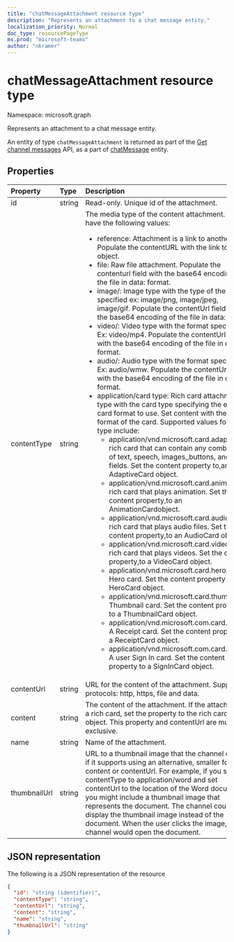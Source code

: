 ```yaml
---
title: "chatMessageAttachment resource type"
description: "Represents an attachment to a chat message entity."
localization_priority: Normal
doc_type: resourcePageType
ms.prod: "microsoft-teams"
author: "nkramer"
---
```


# chatMessageAttachment resource type

Namespace: microsoft.graph

Represents an attachment to a chat message entity.

An entity of type `chatMessageAttachment` is returned as part of the [Get channel messages](../../beta/api/channel-list-messages.md) API, as a part of [chatMessage](../../beta/resources/chatmessage.md) entity.

## Properties
| Property	   | Type	|Description|
|:---------------|:--------|:----------|
|id|string| Read-only. Unique id of the attachment.|
|contentType| string | The media type of the content attachment. It can have the following values: <br><ul><li>reference: Attachment is a link to another file. Populate the contentURL with the link to the object.<br></li><li>file: Raw file attachment. Populate the contenturl field with the base64 encoding of the file in data: format.<br></li><li>image/: Image type with the type of the image specified ex: image/png, image/jpeg, image/gif. Populate the contentUrl field with the base64 encoding of the file in data: format.<br></li><li>video/: Video type with the format specified. Ex: video/mp4. Populate the contentUrl field with the base64 encoding of the file in data: format.<br></li><li>audio/: Audio type with the format specified. Ex: audio/wmw. Populate the contentUrl field with the base64 encoding of the file in data: format.<br></li><li>application/card type: Rich card attachment type with the card type specifying the exact card format to use. Set content with the json format of the card. Supported values for card type include:<br><ul><li>application/vnd.microsoft.card.adaptive: A rich card that can contain any combination of text, speech, images,,buttons, and input fields. Set the content property to,an AdaptiveCard object.</li><li>application/vnd.microsoft.card.animation: A rich card that plays animation. Set the content property,to an AnimationCardobject.</li><li>application/vnd.microsoft.card.audio: A rich card that plays audio files. Set the content property,to an AudioCard object.</li><li>application/vnd.microsoft.card.video: A rich card that plays videos. Set the content property,to a VideoCard object.</li><li>application/vnd.microsoft.card.hero: A Hero card. Set the content property to a HeroCard object.</li><li>application/vnd.microsoft.card.thumbnail: A Thumbnail card. Set the content property to a ThumbnailCard object.</li><li>application/vnd.microsoft.com.card.receipt: A Receipt card. Set the content property to a ReceiptCard object.</li><li>application/vnd.microsoft.com.card.signin: A user Sign In card. Set the content property to a SignInCard object.</ul></ul>|
|contentUrl|string|URL for the content of the attachment. Supported protocols: http, https, file and data.|
|content|string|The content of the attachment. If the attachment is a rich card, set the property to the rich card object. This property and contentUrl are mutually exclusive.|
|name|string|Name of the attachment.|
|thumbnailUrl| string |URL to a thumbnail image that the channel can use if it supports using an alternative, smaller form of content or contentUrl. For example, if you set contentType to application/word and set contentUrl to the location of the Word document, you might include a thumbnail image that represents the document. The channel could display the thumbnail image instead of the document. When the user clicks the image, the channel would open the document.|

## JSON representation
 The following is a JSON representation of the resource

<!-- {
  "blockType": "resource",
  "optionalProperties": [
    "thumbnailUrl",
    "content",
    "contentUrl"
  ],
  "keyProperty": "id",
  "@odata.type": "microsoft.graph.chatMessageAttachment"
}-->

```json
{
  "id": "string (identifier)",
  "contentType": "string",
  "contentUrl": "string",
  "content": "string",
  "name": "string",
  "thumbnailUrl": "string"
}

```

<!-- uuid: 8fcb5dbc-d5aa-4681-8e31-b001d5168d79
2015-10-25 14:57:30 UTC -->
<!--
{
  "type": "#page.annotation",
  "description": "chat attachment resource",
  "keywords": "",
  "section": "documentation",
  "tocPath": "",
  "suppressions": []
}
-->
